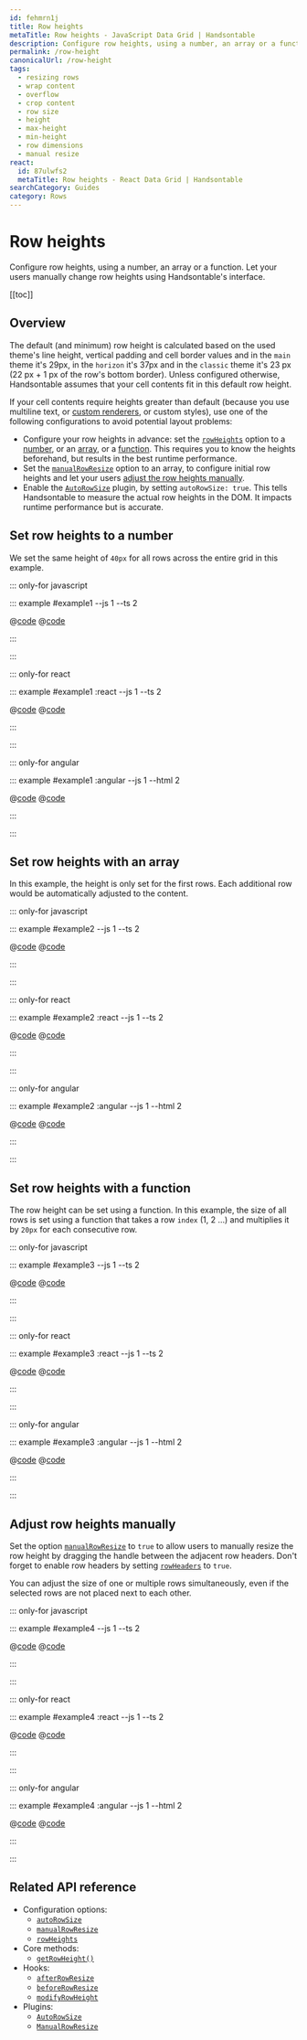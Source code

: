 ```yaml
---
id: fehmrn1j
title: Row heights
metaTitle: Row heights - JavaScript Data Grid | Handsontable
description: Configure row heights, using a number, an array or a function. Let your users manually change row heights using Handsontable's interface.
permalink: /row-height
canonicalUrl: /row-height
tags:
  - resizing rows
  - wrap content
  - overflow
  - crop content
  - row size
  - height
  - max-height
  - min-height
  - row dimensions
  - manual resize
react:
  id: 87ulwfs2
  metaTitle: Row heights - React Data Grid | Handsontable
searchCategory: Guides
category: Rows
---
```


# Row heights

Configure row heights, using a number, an array or a function. Let your users manually change row heights using Handsontable's interface.

[[toc]]

## Overview

The default (and minimum) row height is calculated based on the used theme's line height, vertical padding and cell border values and in the `main` theme it's 29px, in the `horizon` it's 37px and in the `classic` theme it's 23 px (22 px + 1 px of the row's bottom border). Unless configured otherwise, Handsontable assumes that your cell contents fit in this default row height.

If your cell contents require heights greater than default (because you use multiline text, or [custom renderers](@/guides/cell-functions/cell-renderer/cell-renderer.md), or custom styles), use one of the following configurations to avoid potential layout problems:
  - Configure your row heights in advance: set the [`rowHeights`](@/api/options.md#rowheights) option to a [number](#set-row-heights-to-a-number), or an [array](#set-row-heights-with-an-array), or a [function](#set-row-heights-with-a-function). This requires you to know the heights beforehand, but results in the best runtime performance.
  - Set the [`manualRowResize`](@/api/options.md#manualrowresize) option to an array, to configure initial row heights and let your users [adjust the row heights manually](#adjust-row-heights-manually).
  - Enable the [`AutoRowSize`](@/api/autoRowSize.md) plugin, by setting `autoRowSize: true`. This tells Handsontable to measure the actual row heights in the DOM. It impacts runtime performance but is accurate.

## Set row heights to a number

We set the same height of `40px` for all rows across the entire grid in this example.

::: only-for javascript

::: example #example1 --js 1 --ts 2

@[code](@/content/guides/rows/row-height/javascript/example1.js)
@[code](@/content/guides/rows/row-height/javascript/example1.ts)

:::

:::

::: only-for react

::: example #example1 :react --js 1 --ts 2

@[code](@/content/guides/rows/row-height/react/example1.jsx)
@[code](@/content/guides/rows/row-height/react/example1.tsx)

:::

:::

::: only-for angular

::: example #example1 :angular --js 1 --html 2

@[code](@/content/guides/rows/row-height/angular/example1.js)
@[code](@/content/guides/rows/row-height/angular/example1.html)

:::

:::

## Set row heights with an array

In this example, the height is only set for the first rows. Each additional row would be automatically adjusted to the content.

::: only-for javascript

::: example #example2 --js 1 --ts 2

@[code](@/content/guides/rows/row-height/javascript/example2.js)
@[code](@/content/guides/rows/row-height/javascript/example2.ts)

:::

:::

::: only-for react

::: example #example2 :react --js 1 --ts 2

@[code](@/content/guides/rows/row-height/react/example2.jsx)
@[code](@/content/guides/rows/row-height/react/example2.tsx)

:::

:::

::: only-for angular

::: example #example2 :angular --js 1 --html 2

@[code](@/content/guides/rows/row-height/angular/example2.js)
@[code](@/content/guides/rows/row-height/angular/example2.html)

:::

:::

## Set row heights with a function

The row height can be set using a function. In this example, the size of all rows is set using a function that takes a row `index` (1, 2 ...) and multiplies it by `20px` for each consecutive row.

::: only-for javascript

::: example #example3 --js 1 --ts 2

@[code](@/content/guides/rows/row-height/javascript/example3.js)
@[code](@/content/guides/rows/row-height/javascript/example3.ts)

:::

:::

::: only-for react

::: example #example3 :react --js 1 --ts 2

@[code](@/content/guides/rows/row-height/react/example3.jsx)
@[code](@/content/guides/rows/row-height/react/example3.tsx)

:::

:::

::: only-for angular

::: example #example3 :angular --js 1 --html 2

@[code](@/content/guides/rows/row-height/angular/example3.js)
@[code](@/content/guides/rows/row-height/angular/example3.html)

:::

:::

## Adjust row heights manually

Set the option [`manualRowResize`](@/api/options.md#manualrowresize) to `true` to allow users to manually resize the row height by dragging the handle between the adjacent row headers. Don't forget to enable row headers by setting [`rowHeaders`](@/api/options.md#rowheaders) to `true`.

You can adjust the size of one or multiple rows simultaneously, even if the selected rows are not placed next to each other.

::: only-for javascript

::: example #example4 --js 1 --ts 2

@[code](@/content/guides/rows/row-height/javascript/example4.js)
@[code](@/content/guides/rows/row-height/javascript/example4.ts)

:::

:::

::: only-for react

::: example #example4 :react --js 1 --ts 2

@[code](@/content/guides/rows/row-height/react/example4.jsx)
@[code](@/content/guides/rows/row-height/react/example4.tsx)

:::

:::

::: only-for angular

::: example #example4 :angular --js 1 --html 2

@[code](@/content/guides/rows/row-height/angular/example4.js)
@[code](@/content/guides/rows/row-height/angular/example4.html)

:::

:::

## Related API reference

- Configuration options:
  - [`autoRowSize`](@/api/options.md#autorowsize)
  - [`manualRowResize`](@/api/options.md#manualrowresize)
  - [`rowHeights`](@/api/options.md#rowheights)
- Core methods:
  - [`getRowHeight()`](@/api/core.md#getrowheight)
- Hooks:
  - [`afterRowResize`](@/api/hooks.md#afterrowresize)
  - [`beforeRowResize`](@/api/hooks.md#beforerowresize)
  - [`modifyRowHeight`](@/api/hooks.md#modifyrowheight)
- Plugins:
  - [`AutoRowSize`](@/api/autoRowSize.md)
  - [`ManualRowResize`](@/api/manualRowResize.md)
